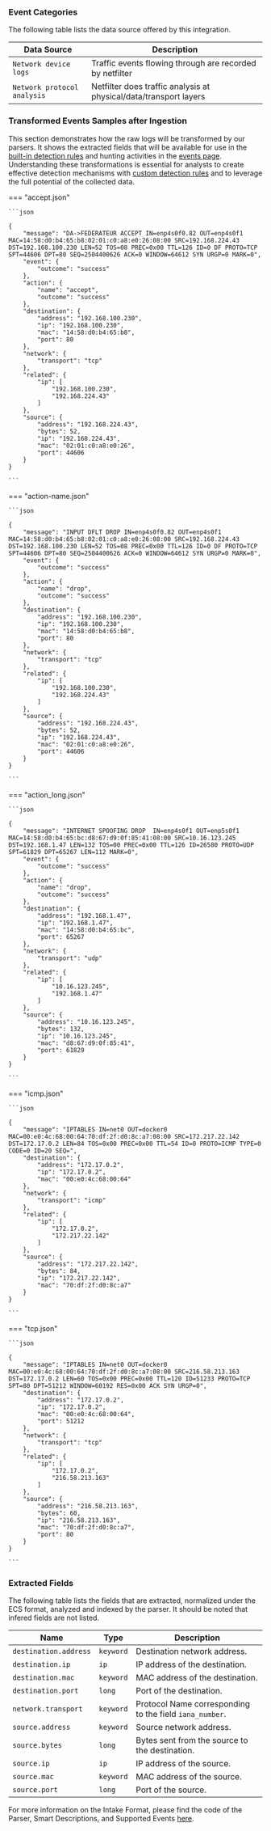 
### Event Categories


The following table lists the data source offered by this integration.

| Data Source | Description                          |
| ----------- | ------------------------------------ |
| `Network device logs` | Traffic events flowing through are recorded by netfilter |
| `Network protocol analysis` | Netfilter does traffic analysis at physical/data/transport layers |








### Transformed Events Samples after Ingestion

This section demonstrates how the raw logs will be transformed by our parsers. It shows the extracted fields that will be available for use in the [built-in detection rules](/xdr/features/detect/rules_catalog) and hunting activities in the [events page](/xdr/features/investigate/events). Understanding these transformations is essential for analysts to create effective detection mechanisms with [custom detection rules](/xdr/features/detect/sigma) and to leverage the full potential of the collected data.

=== "accept.json"

    ```json
	
    {
        "message": "DA->FEDERATEUR ACCEPT IN=enp4s0f0.82 OUT=enp4s0f1 MAC=14:58:d0:b4:65:b8:02:01:c0:a8:e0:26:08:00 SRC=192.168.224.43 DST=192.168.100.230 LEN=52 TOS=08 PREC=0x00 TTL=126 ID=0 DF PROTO=TCP SPT=44606 DPT=80 SEQ=2504400626 ACK=0 WINDOW=64612 SYN URGP=0 MARK=0",
        "event": {
            "outcome": "success"
        },
        "action": {
            "name": "accept",
            "outcome": "success"
        },
        "destination": {
            "address": "192.168.100.230",
            "ip": "192.168.100.230",
            "mac": "14:58:d0:b4:65:b8",
            "port": 80
        },
        "network": {
            "transport": "tcp"
        },
        "related": {
            "ip": [
                "192.168.100.230",
                "192.168.224.43"
            ]
        },
        "source": {
            "address": "192.168.224.43",
            "bytes": 52,
            "ip": "192.168.224.43",
            "mac": "02:01:c0:a8:e0:26",
            "port": 44606
        }
    }
    	
	```


=== "action-name.json"

    ```json
	
    {
        "message": "INPUT DFLT DROP IN=enp4s0f0.82 OUT=enp4s0f1 MAC=14:58:d0:b4:65:b8:02:01:c0:a8:e0:26:08:00 SRC=192.168.224.43 DST=192.168.100.230 LEN=52 TOS=08 PREC=0x00 TTL=126 ID=0 DF PROTO=TCP SPT=44606 DPT=80 SEQ=2504400626 ACK=0 WINDOW=64612 SYN URGP=0 MARK=0",
        "event": {
            "outcome": "success"
        },
        "action": {
            "name": "drop",
            "outcome": "success"
        },
        "destination": {
            "address": "192.168.100.230",
            "ip": "192.168.100.230",
            "mac": "14:58:d0:b4:65:b8",
            "port": 80
        },
        "network": {
            "transport": "tcp"
        },
        "related": {
            "ip": [
                "192.168.100.230",
                "192.168.224.43"
            ]
        },
        "source": {
            "address": "192.168.224.43",
            "bytes": 52,
            "ip": "192.168.224.43",
            "mac": "02:01:c0:a8:e0:26",
            "port": 44606
        }
    }
    	
	```


=== "action_long.json"

    ```json
	
    {
        "message": "INTERNET SPOOFING DROP  IN=enp4s0f1 OUT=enp5s0f1 MAC=14:58:d0:b4:65:bc:d8:67:d9:0f:85:41:08:00 SRC=10.16.123.245 DST=192.168.1.47 LEN=132 TOS=00 PREC=0x00 TTL=126 ID=26580 PROTO=UDP SPT=61829 DPT=65267 LEN=112 MARK=0",
        "event": {
            "outcome": "success"
        },
        "action": {
            "name": "drop",
            "outcome": "success"
        },
        "destination": {
            "address": "192.168.1.47",
            "ip": "192.168.1.47",
            "mac": "14:58:d0:b4:65:bc",
            "port": 65267
        },
        "network": {
            "transport": "udp"
        },
        "related": {
            "ip": [
                "10.16.123.245",
                "192.168.1.47"
            ]
        },
        "source": {
            "address": "10.16.123.245",
            "bytes": 132,
            "ip": "10.16.123.245",
            "mac": "d8:67:d9:0f:85:41",
            "port": 61829
        }
    }
    	
	```


=== "icmp.json"

    ```json
	
    {
        "message": "IPTABLES IN=net0 OUT=docker0 MAC=00:e0:4c:68:00:64:70:df:2f:d0:8c:a7:08:00 SRC=172.217.22.142 DST=172.17.0.2 LEN=84 TOS=0x00 PREC=0x00 TTL=54 ID=0 PROTO=ICMP TYPE=0 CODE=0 ID=20 SEQ=",
        "destination": {
            "address": "172.17.0.2",
            "ip": "172.17.0.2",
            "mac": "00:e0:4c:68:00:64"
        },
        "network": {
            "transport": "icmp"
        },
        "related": {
            "ip": [
                "172.17.0.2",
                "172.217.22.142"
            ]
        },
        "source": {
            "address": "172.217.22.142",
            "bytes": 84,
            "ip": "172.217.22.142",
            "mac": "70:df:2f:d0:8c:a7"
        }
    }
    	
	```


=== "tcp.json"

    ```json
	
    {
        "message": "IPTABLES IN=net0 OUT=docker0 MAC=00:e0:4c:68:00:64:70:df:2f:d0:8c:a7:08:00 SRC=216.58.213.163 DST=172.17.0.2 LEN=60 TOS=0x00 PREC=0x00 TTL=120 ID=51233 PROTO=TCP SPT=80 DPT=51212 WINDOW=60192 RES=0x00 ACK SYN URGP=0",
        "destination": {
            "address": "172.17.0.2",
            "ip": "172.17.0.2",
            "mac": "00:e0:4c:68:00:64",
            "port": 51212
        },
        "network": {
            "transport": "tcp"
        },
        "related": {
            "ip": [
                "172.17.0.2",
                "216.58.213.163"
            ]
        },
        "source": {
            "address": "216.58.213.163",
            "bytes": 60,
            "ip": "216.58.213.163",
            "mac": "70:df:2f:d0:8c:a7",
            "port": 80
        }
    }
    	
	```





### Extracted Fields

The following table lists the fields that are extracted, normalized under the ECS format, analyzed and indexed by the parser. It should be noted that infered fields are not listed.

| Name | Type | Description                |
| ---- | ---- | ---------------------------|
|`destination.address` | `keyword` | Destination network address. |
|`destination.ip` | `ip` | IP address of the destination. |
|`destination.mac` | `keyword` | MAC address of the destination. |
|`destination.port` | `long` | Port of the destination. |
|`network.transport` | `keyword` | Protocol Name corresponding to the field `iana_number`. |
|`source.address` | `keyword` | Source network address. |
|`source.bytes` | `long` | Bytes sent from the source to the destination. |
|`source.ip` | `ip` | IP address of the source. |
|`source.mac` | `keyword` | MAC address of the source. |
|`source.port` | `long` | Port of the source. |



For more information on the Intake Format, please find the code of the Parser, Smart Descriptions, and Supported Events [here](https://github.com/SEKOIA-IO/intake-formats/tree/main/Netfilter/netfilter).